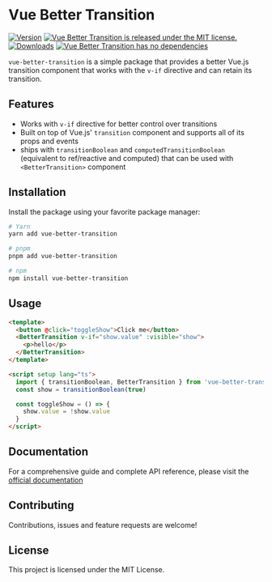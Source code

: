 # Vue Better Transition

<a href="https://www.npmjs.com/package/vue-better-transition"><img src="https://img.shields.io/npm/v/vue-better-transition.svg" alt="Version"></a>
<a href="https://www.npmjs.com/package/vue-better-transition"><img src="https://img.shields.io/github/license/effcnt/vue-better-transition.svg" alt="Vue Better Transition is released under the MIT license."></a>
<a href="https://www.npmjs.com/package/vue-better-transition"><img src="https://img.shields.io/npm/dm/vue-better-transition.svg" alt="Downloads"></a>
<a href=""><img src="https://img.shields.io/badge/Dependencies-0-lightgray" alt="Vue Better Transition has no dependencies"></a>

`vue-better-transition` is a simple package that provides a better Vue.js transition component that works with the `v-if` directive and can retain its transition.

## Features

- Works with `v-if` directive for better control over transitions
- Built on top of Vue.js' `transition` component and supports all of its props and events
- ships with `transitionBoolean` and `computedTransitionBoolean` (equivalent to ref/reactive and computed) that can be used with `<BetterTransition>` component

## Installation

Install the package using your favorite package manager:

```sh
# Yarn
yarn add vue-better-transition

# pnpm
pnpm add vue-better-transition

# npm
npm install vue-better-transition
```

## Usage

```html
<template>
  <button @click="toggleShow">Click me</button>
  <BetterTransition v-if="show.value" :visible="show">
    <p>hello</p>
  </BetterTransition>
</template>

<script setup lang="ts">
  import { transitionBoolean, BetterTransition } from 'vue-better-transition'
  const show = transitionBoolean(true)

  const toggleShow = () => {
    show.value = !show.value
  }
</script>
```

## Documentation

For a comprehensive guide and complete API reference, please visit the [official documentation](https://vue-better-transition.netlify.app/)

## Contributing

Contributions, issues and feature requests are welcome!

## License

This project is licensed under the MIT License.
